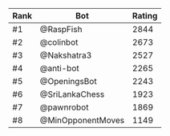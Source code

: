 Rank|Bot|Rating
---|---|---
#1|@RaspFish|2844
#2|@colinbot|2673
#3|@Nakshatra3|2527
#4|@anti-bot|2265
#5|@OpeningsBot|2243
#6|@SriLankaChess|1923
#7|@pawnrobot|1869
#8|@MinOpponentMoves|1149
